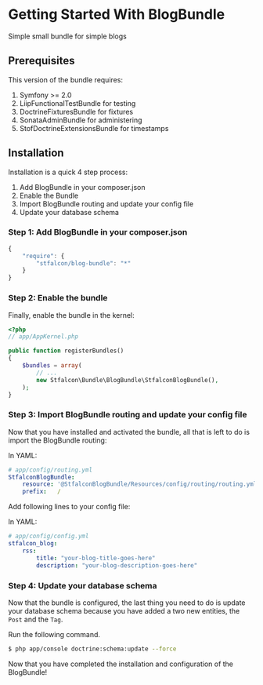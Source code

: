 Getting Started With BlogBundle
==================================

Simple small bundle for simple blogs

## Prerequisites

This version of the bundle requires:

1. Symfony >= 2.0
2. LiipFunctionalTestBundle for testing
3. DoctrineFixturesBundle for fixtures
4. SonataAdminBundle for administering
5. StofDoctrineExtensionsBundle for timestamps

## Installation

Installation is a quick 4 step process:

1. Add BlogBundle in your composer.json
2. Enable the Bundle
3. Import BlogBundle routing and update your config file
4. Update your database schema

### Step 1: Add BlogBundle in your composer.json

```js
{
    "require": {
        "stfalcon/blog-bundle": "*"
    }
}
```

### Step 2: Enable the bundle

Finally, enable the bundle in the kernel:

``` php
<?php
// app/AppKernel.php

public function registerBundles()
{
    $bundles = array(
        // ...
        new Stfalcon\Bundle\BlogBundle\StfalconBlogBundle(),
    );
}
```

### Step 3: Import BlogBundle routing and update your config file

Now that you have installed and activated the bundle, all that is left to do is
import the BlogBundle routing:

In YAML:

``` yaml
# app/config/routing.yml
StfalconBlogBundle:
    resource: '@StfalconBlogBundle/Resources/config/routing/routing.yml'
    prefix:   /
```

Add following lines to your config file:

In YAML:

``` yaml
# app/config/config.yml
stfalcon_blog:
    rss:
        title: "your-blog-title-goes-here"
        description: "your-blog-description-goes-here"
```

### Step 4: Update your database schema

Now that the bundle is configured, the last thing you need to do is update your
database schema because you have added a two new entities, the `Post` and the `Tag`.

Run the following command.

``` bash
$ php app/console doctrine:schema:update --force
```
Now that you have completed the installation and configuration of the BlogBundle!